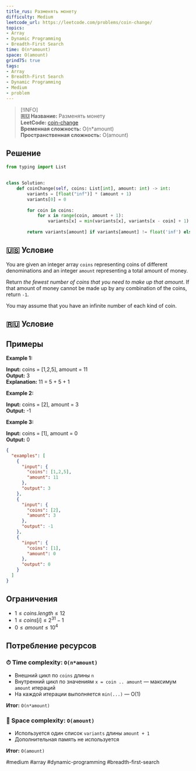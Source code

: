 ```yaml
---
title_rus: Разменять монету
difficulty: Medium
leetcode_url: https://leetcode.com/problems/coin-change/
topics:
- Array
- Dynamic Programming
- Breadth-First Search
time: O(n*amount)
space: O(amount)
grind75: true
tags:
- Array
- Breadth-First Search
- Dynamic Programming
- Medium
- problem
---
```


> [!INFO]  
> **🇷🇺 Название:** Разменять монету  
> **LeetCode:** [coin-change](https://leetcode.com/problems/coin-change/)  
> **Временная сложность:** O(n*amount)  
> **Пространственная сложность:** O(amount)  

## Решение 

```python
from typing import List  
  
  
class Solution:  
    def coinChange(self, coins: List[int], amount: int) -> int:  
        variants = [float("inf")] * (amount + 1)  
        variants[0] = 0  
  
        for coin in coins:  
            for x in range(coin, amount + 1):  
                variants[x] = min(variants[x], variants[x - coin] + 1)  
  
        return variants[amount] if variants[amount] != float('inf') else -1
```

## 🇺🇸 Условие

You are given an integer array `coins` representing coins of different denominations and an integer `amount` representing a total amount of money.

Return _the fewest number of coins that you need to make up that amount_. If that amount of money cannot be made up by any combination of the coins, return `-1`.

You may assume that you have an infinite number of each kind of coin.

## 🇷🇺 Условие

<!-- Место для вставки перевода на русском языке -->

## Примеры

**Example 1:**

**Input:** coins = [1,2,5], amount = 11  
**Output:** 3  
**Explanation:** 11 = 5 + 5 + 1  

**Example 2:**

**Input:** coins = [2], amount = 3  
**Output:** -1  

**Example 3:**

**Input:** coins = [1], amount = 0  
**Output:** 0  

```json
{
  "examples": [
    {
      "input": {
        "coins": [1,2,5],
        "amount": 11
      },
      "output": 3
    },
    {
      "input": {
        "coins": [2],
        "amount": 3
      },
      "output": -1
    },
    {
      "input": {
        "coins": [1],
        "amount": 0
      },
      "output": 0
    }
  ]
}
```

## Ограничения

- $1 \leq coins.length \leq 12$
- $1 \leq coins[i] \leq 2^{31} - 1$
- $0 \leq amount \leq 10^4$

## Потребление ресурсов
### ⏱ Time complexity: `O(n*amount)`

- Внешний цикл по `coins` длины `n`
- Внутренний цикл по значениям `x = coin .. amount` — максимум `amount` итераций
- На каждой итерации выполняется `min(...)` — O(1)

**Итог:** `O(n*amount)`

### 🧠 Space complexity: `O(amount)`

- Используется один список `variants` длины `amount + 1`
- Дополнительная память не используется

**Итог:** `O(amount)`

#medium #array #dynamic-programming #breadth-first-search
